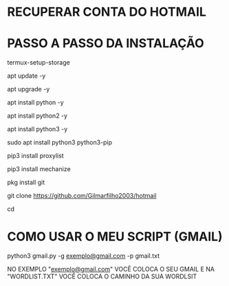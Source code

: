 # RECUPERAR CONTA DO HOTMAIL

# PASSO A PASSO DA INSTALAÇÃO

termux-setup-storage

apt update -y 

apt upgrade -y

apt install python -y

apt install python2 -y

apt install python3 -y

sudo apt install python3 python3-pip

pip3 install proxylist

pip3 install mechanize

pkg install git


git clone https://github.com/Gilmarfilho2003/hotmail


cd 

# COMO USAR O MEU SCRIPT (GMAIL)

python3 gmail.py  -g exemplo@gmail.com -p gmail.txt

NO EXEMPLO "exemplo@gmail.com" VOCÊ COLOCA O SEU GMAIL E NA  "WORDLIST.TXT"  VOCÊ COLOCA O CAMINHO DA SUA WORDLSIT 
